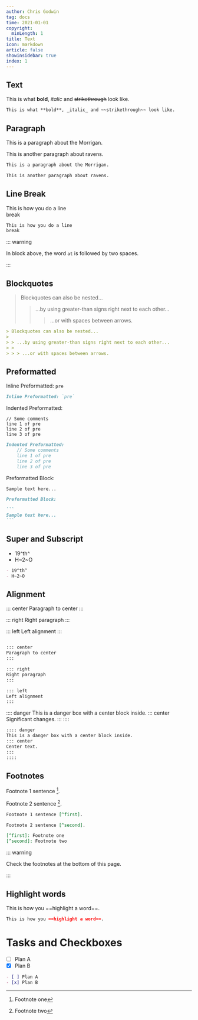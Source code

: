 ```yaml
---
author: Chris Godwin
tag: docs
time: 2021-01-01
copyright:
  minLength: 1
title: Text
icon: markdown
article: false
showinsidebar: true
index: 1
---
```


## Text

This is what **bold**, _italic_ and ~~strikethrough~~ look like.

```md
This is what **bold**, _italic_ and ~~strikethrough~~ look like.
```

## Paragraph

This is a paragraph about the Morrigan.

This is another paragraph about ravens.

```md
This is a paragraph about the Morrigan.

This is another paragraph about ravens.
```

## Line Break

This is how you do a line  
break

```md
This is how you do a line  
break
```

::: warning

In block above, the word `at` is followed by two spaces.

:::

## Blockquotes

> Blockquotes can also be nested...
>
> > ...by using greater-than signs right next to each other...
> >
> > > ...or with spaces between arrows.

```md
> Blockquotes can also be nested...
>
> > ...by using greater-than signs right next to each other...
> >
> > > ...or with spaces between arrows.
```

## Preformatted

Inline Preformatted: `pre`

```md
Inline Preformatted: `pre`
```

Indented Preformatted:

    // Some comments
    line 1 of pre
    line 2 of pre
    line 3 of pre

```md
Indented Preformatted:
    // Some comments
    line 1 of pre
    line 2 of pre
    line 3 of pre
```

Preformatted Block:

```
Sample text here...
```

````md
Preformatted Block:

```
Sample text here...
```
````

## Super and Subscript

- 19^th^
- H~2~O

```md
- 19^th^
- H~2~O
```

## Alignment

::: center
Paragraph to center
:::

::: right
Right paragraph
:::

::: left
Left alignment
:::

```md

::: center
Paragraph to center
:::

::: right
Right paragraph
:::

::: left
Left alignment
:::

```

:::: danger
This is a danger box with a center block inside.
::: center
Significant changes.
:::
::::

```md
:::: danger
This is a danger box with a center block inside.
::: center
Center text.
:::
::::
```

## Footnotes

Footnote 1 sentence [^first].

Footnote 2 sentence [^second].

[^first]: Footnote one
[^second]: Footnote two

```md
Footnote 1 sentence [^first].

Footnote 2 sentence [^second].

[^first]: Footnote one
[^second]: Footnote two
```

::: warning

Check the footnotes at the bottom of this page.

:::

## Highlight words

This is how you ==highlight a word==.

```md
This is how you ==highlight a word==.
```

# Tasks and Checkboxes

- [ ] Plan A
- [x] Plan B

```md
- [ ] Plan A
- [x] Plan B
```

